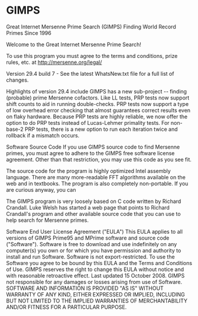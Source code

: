 # GIMPS
Great Internet Mersenne Prime Search (GIMPS) Finding World Record Primes Since 1996

Welcome to the Great Internet Mersenne Prime Search!

To use this program you must agree to the terms and conditions,
prize rules, etc. at http://mersenne.org/legal/



Version 29.4 build 7 - See the latest WhatsNew.txt file for a full list of changes.

Highlights of version 29.4 include
    GIMPS has a new sub-project -- finding (probable) prime Mersenne cofactors.
    Like LL tests, PRP tests now support shift counts to aid in running double-checks.
    PRP tests now support a type of low overhead error checking that almost guarantees correct results even on flaky hardware.
    Because PRP tests are highly reliable, we now offer the option to do PRP tests instead of Lucas-Lehmer primality tests.
    For non-base-2 PRP tests, there is a new option to run each iteration twice and rollback if a mismatch occurs.



Software Source Code
If you use GIMPS source code to find Mersenne primes, you must agree to adhere to the GIMPS free software license agreement. Other than that restriction, you may use this code as you see fit.

The source code for the program is highly optimized Intel assembly language. There are many more-readable FFT algorithms available on the web and in textbooks. The program is also completely non-portable. If you are curious anyway, you can

The GIMPS program is very loosely based on C code written by Richard Crandall. Luke Welsh has started a web page that points to Richard Crandall's program and other available source code that you can use to help search for Mersenne primes.



Software End User License Agreement ("EULA")
This EULA applies to all versions of GIMPS Prime95 and MPrime software and source code ("Software").
Software is free to download and use indefinitely on any computer(s) you own or for which you have permission and authority to install and run Software. Software is not export-restricted.
To use the Software you agree to be bound by this EULA and the Terms and Conditions of Use.
GIMPS reserves the right to change this EULA without notice and with reasonable retroactive effect. Last updated 15 October 2008.
GIMPS not responsible for any damages or losses arising from use of Software. SOFTWARE AND INFORMATION IS PROVIDED "AS IS" WITHOUT WARRANTY OF ANY KIND, EITHER EXPRESSED OR IMPLIED, INCLUDING BUT NOT LIMITED TO THE IMPLIED WARRANTIES OF MERCHANTABILITY AND/OR FITNESS FOR A PARTICULAR PURPOSE.
